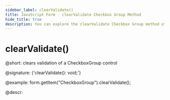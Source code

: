 ```yaml
---
sidebar_label: clearValidate()
title: JavaScript Form - clearValidate Checkbox Group Method 
hide_title: true
description: You can explore the clearValidate Checkbox Group method of Form in the documentation of the DHTMLX JavaScript UI library. Browse developer guides and API reference, try out code examples and live demos, and download a free 30-day evaluation version of DHTMLX Suite 7.
---
```

 
# clearValidate()

@short: clears validation of a CheckboxGroup control

@signature: {'clearValidate(): void;'}

@example:
form.getItem("CheckboxGroup").clearValidate();

@descr:
